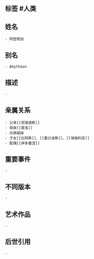 ## 标签  #人类
## 姓名
	- 阿密塔翁
## 别名
	- Amythaon
## 描述
	-
## 亲属关系
	- 父亲[[克瑞透斯]]
	- 母亲[[堤洛]]
	- 兄弟姐妹
	- 子女[[比阿斯]]、[[墨兰波斯]]、[[埃俄利亚]]
	- 配偶[[伊多墨涅]]
## 重要事件
	-
## 不同版本
	-
## 艺术作品
	-
## 后世引用
	-
